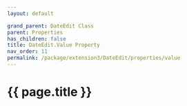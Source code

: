 ```yaml
---
layout: default

grand_parent: DateEdit Class
parent: Properties
has_children: false
title: DateEdit.Value Property
nav_order: 11
permalink: /package/extension3/DateEdit/properties/value
---
```

# {{ page.title }}
